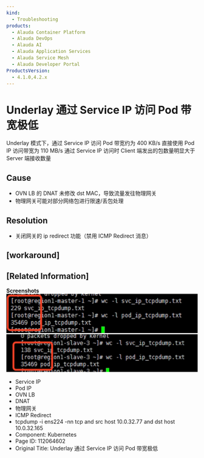 ```yaml
---
kind:
  - Troubleshooting
products:
  - Alauda Container Platform
  - Alauda DevOps
  - Alauda AI
  - Alauda Application Services
  - Alauda Service Mesh
  - Alauda Developer Portal
ProductsVersion:
  - 4.1.0,4.2.x
---
```

<!-- A type of document that involves encountering a fault, diagnosing it, performing root cause analysis, and providing solutions. -->

# Underlay 通过 Service IP 访问 Pod 带宽极低

Underlay 模式下，通过 Service IP 访问 Pod 带宽约为 400 KB/s 直接使用 Pod IP 访问带宽为 110 MB/s 通过 Service IP 访问时 Client 端发出的包数量明显大于 Server 端接收数量

## Cause
- OVN LB 的 DNAT 未修改 dst MAC，导致流量发往物理网关
- 物理网关可能对部分网络包进行限速/丢包处理

## Resolution
- 关闭网关的 ip redirect 功能（禁用 ICMP Redirect 消息）

## [workaround]

## [Related Information]
**Screenshots**
![](assets/underlay-tong-guo-service-ip-fang-wen-pod-dai-kuan-ji-di/image2022-4-26_15-28-36.png)
![](assets/underlay-tong-guo-service-ip-fang-wen-pod-dai-kuan-ji-di/image2022-4-26_15-28-42.png)
- Service IP
- Pod IP
- OVN LB
- DNAT
- 物理网关
- ICMP Redirect
- tcpdump -i ens224 -nn tcp and src host 10.0.32.77 and dst host 10.0.32.165
- Component: Kubernetes
- Page ID: 112064602
- Original Title: Underlay 通过 Service IP 访问 Pod 带宽极低
